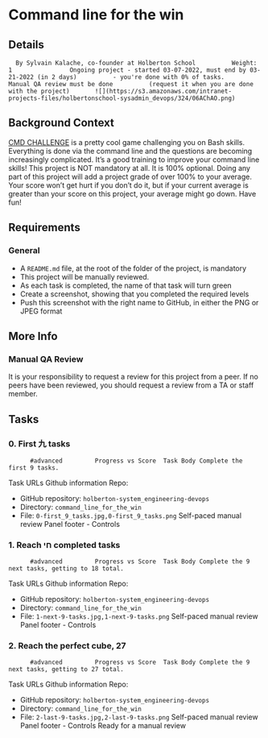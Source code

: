 # Command line for the win
## Details
      By Sylvain Kalache, co-founder at Holberton School          Weight: 1                Ongoing project - started 03-07-2022, must end by 03-21-2022 (in 2 days)          - you're done with 0% of tasks.      Manual QA review must be done          (request it when you are done with the project)       ![](https://s3.amazonaws.com/intranet-projects-files/holbertonschool-sysadmin_devops/324/06AChAO.png) 

## Background Context
[CMD CHALLENGE](https://intranet.hbtn.io/rltoken/dGik0ttp83Dxj-_G5CWe_g) 
  is a pretty cool game challenging you on Bash skills. Everything is done via the command line and the questions are becoming increasingly complicated. It’s a good training to improve your command line skills!
This project is NOT mandatory  at all. It is 100% optional. Doing any part of this project will add a project grade of over 100% to your average. Your score won’t get hurt if you don’t do it, but if your current average is greater than your score on this project, your average might go down. Have fun!
## Requirements
### General
* A  ` README.md `  file, at the root of the folder of the project, is mandatory
* This project will be manually reviewed.
* As each task is completed, the name of that task will turn green
* Create a screenshot, showing that you completed the required levels
* Push this screenshot with the right name to GitHub, in either the PNG or JPEG format
## More Info
### Manual QA Review
It is your responsibility to request a review for this project from a peer. If no peers have been reviewed, you should request a review from a TA or staff member.
## Tasks
### 0. First 九 tasks
          #advanced         Progress vs Score  Task Body Complete the first 9 tasks.
 Task URLs  Github information Repo:
* GitHub repository:  ` holberton-system_engineering-devops ` 
* Directory:  ` command_line_for_the_win ` 
* File:  ` 0-first_9_tasks.jpg,0-first_9_tasks.png ` 
 Self-paced manual review  Panel footer - Controls 
### 1. Reach חי completed tasks
          #advanced         Progress vs Score  Task Body Complete the 9 next tasks, getting to 18 total.
 Task URLs  Github information Repo:
* GitHub repository:  ` holberton-system_engineering-devops ` 
* Directory:  ` command_line_for_the_win ` 
* File:  ` 1-next-9-tasks.jpg,1-next-9-tasks.png ` 
 Self-paced manual review  Panel footer - Controls 
### 2. Reach the perfect cube, 27
          #advanced         Progress vs Score  Task Body Complete the 9 next tasks, getting to 27 total.
 Task URLs  Github information Repo:
* GitHub repository:  ` holberton-system_engineering-devops ` 
* Directory:  ` command_line_for_the_win ` 
* File:  ` 2-last-9-tasks.jpg,2-last-9-tasks.png ` 
 Self-paced manual review  Panel footer - Controls 
Ready for a  manual review